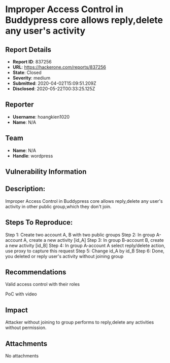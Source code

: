 # Improper Access Control in Buddypress core allows reply,delete any user's activity

## Report Details
- **Report ID**: 837256
- **URL**: https://hackerone.com/reports/837256
- **State**: Closed
- **Severity**: medium
- **Submitted**: 2020-04-02T15:09:51.209Z
- **Disclosed**: 2020-05-22T00:33:25.125Z

## Reporter
- **Username**: hoangkien1020
- **Name**: N/A

## Team
- **Name**: N/A
- **Handle**: wordpress

## Vulnerability Information
## Description:

Improper Access Control in Buddypress core allows reply,delete any user's activity in other public group,which they don't join.

## Steps To Reproduce:
Step 1: Create two account A, B with two public groups
Step 2: In group A-account A, create a new activity [id_A]
Step 3: In group B-account B, create a new activity [id_B]
Step 4: In group A-account A select reply/delete action, use proxy to capture this request
Step 5: Change id_A by id_B
Step 6: Done, you deleted or reply user's activity without joining group
## Recommendations
Valid access control with their roles 

PoC with video

## Impact

Attacker without joining to group performs to reply,delete any activities without permission.

## Attachments
No attachments
